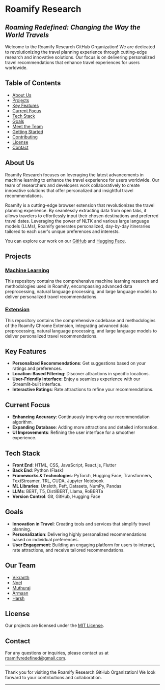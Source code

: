 # **Roamify Research**

## _Roaming Redefined: Changing the Way the World Travels_

Welcome to the Roamify Research GitHub Organization! We are dedicated to revolutionizing the travel planning experience through cutting-edge research and innovative solutions. Our focus is on delivering personalized travel recommendations that enhance travel experiences for users worldwide.

## Table of Contents

- [About Us](#about-us)
- [Projects](#projects)
- [Key Features](#key-features)
- [Current Focus](#current-focus)
- [Tech Stack](#tech-stack)
- [Goals](#goals)
- [Meet the Team](#meet-the-team)
- [Getting Started](#getting-started)
- [Contributing](#contributing)
- [License](#license)
- [Contact](#contact)

## About Us

Roamify Research focuses on leveraging the latest advancements in machine learning to enhance the travel experience for users worldwide. Our team of researchers and developers work collaboratively to create innovative solutions that offer personalized and insightful travel recommendations.

Roamify is a cutting-edge browser extension that revolutionizes the travel planning experience. By seamlessly extracting data from open tabs, it allows travelers to effortlessly input their chosen destinations and preferred travel dates. Leveraging the power of NLTK and various large language models (LLMs), Roamify generates personalized, day-by-day itineraries tailored to each user's unique preferences and interests.

You can explore our work on our [GitHub](https://github.com/Roamify-Research) and [Hugging Face](https://huggingface.co/Roamify).

## Projects

### [Machine Learning](https://github.com/Roamify-Research/Machine-Learning)

This repository contains the comprehensive machine learning research and methodologies used in Roamify, encompassing advanced data preprocessing, natural language processing, and large language models to deliver personalized travel recommendations.

### [Extension](https://github.com/Roamify-Research/Extension)

This repository contains the comprehensive codebase and methodologies of the Roamify Chrome Extension, integrating advanced data preprocessing, natural language processing, and large language models to deliver personalized travel recommendations.


## Key Features

- **Personalized Recommendations**: Get suggestions based on your ratings and preferences.
- **Location-Based Filtering**: Discover attractions in specific locations.
- **User-Friendly Interface**: Enjoy a seamless experience with our Streamlit-built interface.
- **Interactive Ratings**: Rate attractions to refine your recommendations.

## Current Focus

- **Enhancing Accuracy**: Continuously improving our recommendation algorithm.
- **Expanding Database**: Adding more attractions and detailed information.
- **UI Improvements**: Refining the user interface for a smoother experience.

## Tech Stack

- **Front End**: HTML, CSS, JavaScript, React.js, Flutter
- **Back End**: Python (Flask)
- **Frameworks & Technologies**: PyTorch, Hugging Face, Transformers, TextStreamer, TRL, CUDA, Jupyter Notebook
- **ML Libraries**: Unsloth, Peft, Datasets, NumPy, Pandas
- **LLMs**: BERT, T5, DistilBERT, Llama, RoBERTa
- **Version Control**: Git, GitHub, Hugging Face

## Goals

- **Innovation in Travel**: Creating tools and services that simplify travel planning.
- **Personalization**: Delivering highly personalized recommendations based on individual preferences.
- **User Engagement**: Building an engaging platform for users to interact, rate attractions, and receive tailored recommendations.

## Our Team

- [Vikranth](https://github.com/Vikranth3140)
- [Noel](https://github.com/noeltiju)
- [Muthuraj](https://github.com/Muthuraj-Vairamuthu)
- [Armaan](https://github.com/aturtle4)
- [Harsh](https://github.com/FakePickle)

## License

Our projects are licensed under the [MIT License]((https://github.com/Roamify-Research/.github/blob/main/LICENSE)).

## Contact

For any questions or inquiries, please contact us at [roamifyredefined@gmail.com](mailto:roamifyredefined@gmail.com).

---

Thank you for visiting the Roamify Research GitHub Organization! We look forward to your contributions and collaboration.

---